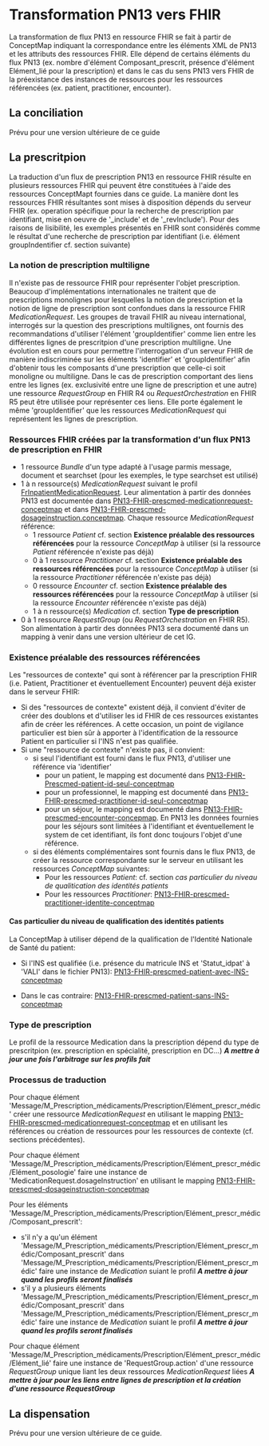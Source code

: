 # Transformation PN13 vers FHIR

La transformation de flux PN13 en ressource FHIR se fait à partir de ConceptMap indiquant la correspondance entre les éléments XML de PN13 et les attributs des ressources FHIR. Elle dépend de certains éléments du flux PN13 (ex. nombre d'élément Composant_prescrit, présence d'élément Elément_lié pour la prescription) et dans le cas du sens PN13 vers FHIR de la préexistance des instances de ressources pour les ressources référencées (ex. patient, practitioner, encounter).

## La conciliation

Prévu pour une version ultérieure de ce guide

## La prescritpion

La traduction d'un flux de prescription PN13 en ressource FHIR résulte en plusieurs ressources FHIR qui peuvent être constituées à l'aide des ressources ConceptMapt fournies dans ce guide.
La manière dont les ressources FHIR résultantes sont mises à disposition dépends du serveur FHIR (ex. operation spécifique pour la recherche de prescription par identifiant, mise en oeuvre de '_include' et de '_revInclude'). Pour des raisons de lisibilité, les exemples présentés en FHIR sont considérés comme le résultat d'une recherche de prescription par identifiant (i.e. élément groupIndentifier cf. section suivante)

### La notion de prescription multiligne

Il n'existe pas de ressource FHIR pour représenter l'objet prescription. Beaucoup d'implémentations internationales ne traitent que de prescriptions monolignes pour lesquelles la notion de prescription et la notion de ligne de prescription sont confondues dans la ressource FHIR *MedicationRequest*. Les groupes de travail FHIR au niveau international, interrogés sur la question des prescriptions multilignes, ont fournis des recommandations d'utiliser l'élément 'groupIdentifier' comme lien entre les différentes lignes de prescritpion d'une prescription multiligne. Une évolution est en cours pour permettre l'interrogation d'un serveur FHIR de manière indiscriminée sur les éléments 'identifier' et 'groupIdentifier' afin d'obtenir tous les composants d'une prescription que celle-ci soit monoligne ou multiligne.
Dans le cas de prescription comportant des liens entre les lignes (ex. exclusivité entre une ligne de prescription et une autre) une ressource *RequestGroup* en FHIR R4 ou *RequestOrchestration* en FHIR R5 peut être utilisée pour représenter ces liens. Elle porte également le même 'groupIdentifier' que les ressources *MedicationRequest* qui représentent les lignes de prescription.

### Ressources FHIR créées par la transformation d'un flux PN13 de prescription en FHIR

- 1 ressource *Bundle* d'un type adapté à l'usage parmis message, document et searchset (pour les exemples, le type searchset est utilisé)
- 1 à n ressource(s) *MedicationRequest* suivant le profil [FrInpatientMedicationRequest](StructureDefinition-FrInpatientMedicationRequest.html). Leur alimentation à partir des données PN13 est documentée dans [PN13-FHIR-prescmed-medicationrequest-conceptmap](ConceptMap-PN13-FHIR-prescmed-medicationrequest-conceptmap.html) et dans [PN13-FHIR-prescmed-dosageinstruction.conceptmap](PN13-FHIR-prescmed-dosageinstruction.conceptmap.html). Chaque ressource *MedicationRequest* référence:
  - 1 ressource *Patient* cf. section **Existence préalable des ressources référencées** pour la ressource *ConceptMap* à utiliser (si la ressource *Patient* référencée n'existe pas déjà)
  - 0 à 1 ressource *Practitioner* cf. section **Existence préalable des ressources référencées** pour la ressource *ConceptMap* à utiliser (si la ressource *Practitioner* référencée n'existe pas déjà)
  - 0 ressource *Encounter* cf. section **Existence préalable des ressources référencées** pour la ressource *ConceptMap* à utiliser (si la ressource *Encounter* référencée n'existe pas déjà)
  - 1 à n ressource(s) *Medication* cf. section **Type de prescription**
- 0 à 1 ressource *RequestGroup* (ou *RequestOrchestration* en FHIR R5). Son alimentation à partir des données PN13 sera documenté dans un mapping à venir dans une version ultérieur de cet IG.

### Existence préalable des ressources référencées

Les "ressources de contexte" qui sont à référencer par la prescription FHIR (i.e. Patient, Practitioner et éventuellement Encounter) peuvent déjà exister dans le serveur FHIR:

- Si des "ressources de contexte" existent déjà, il convient d'éviter de créer des doublons et d'utiliser les id FHIR de ces ressources existantes afin de créer les références. A cette occasion, un point de vigilance particulier est bien sûr à apporter à l'identification de la ressource Patient en particulier si l'INS n'est pas qualifiée.
- Si une "ressource de contexte" n'existe pas, il convient:
  - si seul l'identifiant est fourni dans le flux PN13, d'utiliser une référence via 'identifier'
    - pour un patient, le mapping est documenté dans [PN13-FHIR-Prescmed-patient-id-seul-conceptmap](PN13-FHIR-Prescmed-patient-id-seul-conceptmap.html)
    - pour un professionnel, le mapping est documenté dans [PN13-FHIR-prescmed-practitioner-id-seul-conceptmap](PN13-FHIR-prescmed-practitioner-id-seul-conceptmap.html)
    - pour un séjour, le mapping est documenté dans [PN13-FHIR-prescmed-encounter-concepmap](PN13-FHIR-prescmed-encounter-concepmap.html). En PN13 les données fournies pour les séjours sont limitées à l'identifiant et éventuellement le system de cet identifiant, ils font donc toujours l'objet d'une référence.
  - si des éléments complémentaires sont fournis dans le flux PN13, de créer la ressource correspondante sur le serveur en utilisant les ressources *ConceptMap* suivantes:
    - Pour les ressources *Patient*: cf. section *cas particulier du niveau de qualitication des identités patients*
    - Pour les ressources *Practitioner*: [PN13-FHIR-prescmed-practitioner-identite-conceptmap](ConceptMap-PN13-FHIR-prescmed-practitioner-identite-conceptmap.html)
  
#### Cas particulier du niveau de qualification des identités patients

La ConceptMap à utiliser dépend de la qualification de l'Identité Nationale de Santé du patient:

- Si l'INS est qualifiée (i.e. présence du matricule INS et 'Statut_idpat' à 'VALI' dans le fichier PN13): [PN13-FHIR-prescmed-patient-avec-INS-conceptmap](ConceptMap-PN13-FHIR-prescmed-patient-avec-INS-conceptmap.html)

- Dans le cas contraire: [PN13-FHIR-prescmed-patient-sans-INS-conceptmap](ConceptMap-PN13-FHIR-prescmed-patient-sans-INS-conceptmap.html)

### Type de prescription

Le profil de la ressource Medication dans la prescription dépend du type de prescritpion (ex. prescription en spécialité, prescription en DC...) ***A mettre à jour une fois l'arbitrage sur les profils fait***

### Processus de traduction

Pour chaque élément 'Message/M_Prescription_médicaments/Prescription/Elément_prescr_médic' créer une ressource *MedicationRequest* en utilisant le mapping [PN13-FHIR-prescmed-medicationrequest-conceptmap](PN13-FHIR-prescmed-medicationrequest-conceptmap.html) et en utilisant les références ou création de ressources pour les ressources de contexte (cf. sections précédentes).

Pour chaque élément 'Message/M_Prescription_médicaments/Prescription/Elément_prescr_médic/Elément_posologie' faire une instance de 'MedicationRequest.dosageInstruction' en utilisant le mapping [PN13-FHIR-prescmed-dosageinstruction-conceptmap](PN13-FHIR-prescmed-dosageinstruction-conceptmap.html)

Pour les éléments 'Message/M_Prescription_médicaments/Prescription/Elément_prescr_médic/Composant_prescrit':

- s'il n'y a qu'un élément 'Message/M_Prescription_médicaments/Prescription/Elément_prescr_médic/Composant_prescrit' dans 'Message/M_Prescription_médicaments/Prescription/Elément_prescr_médic' faire une instance de *Medication* suiant le profil ***A mettre à jour quand les profils seront finalisés***
- s'il y a plusieurs éléments 'Message/M_Prescription_médicaments/Prescription/Elément_prescr_médic/Composant_prescrit' dans 'Message/M_Prescription_médicaments/Prescription/Elément_prescr_médic' faire une instance de *Medication* suiant le profil ***A mettre à jour quand les profils seront finalisés***

Pour chaque élément 'Message/M_Prescription_médicaments/Prescription/Elément_prescr_médic/Elément_lié' faire une instance de 'RequestGroup.action' d'une ressource *RequestGroup* unique liant les deux ressources *MedicationRequest* liées ***A mettre à jour pour les liens entre lignes de prescription et la création d'une ressource RequestGroup***

## La dispensation

Prévu pour une version ultérieure de ce guide.
